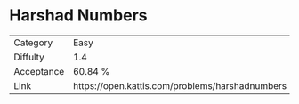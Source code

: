 # Harshad Numbers

<table>
    <tr>
        <td>Category</td>
        <td>Easy</td>
    </tr>
    <tr>
        <td>Diffulty</td>
        <td>1.4</td>
    </tr>
    <tr>
        <td>Acceptance</td>
        <td>60.84 %</td>
    </tr>
    <tr>
        <td>Link</td>
        <td>https://open.kattis.com/problems/harshadnumbers</td>
    </tr>
</table>